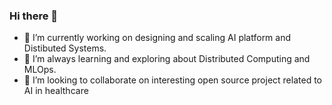 ### Hi there 👋

<!--
**ravichoudhary33/ravichoudhary33** is a ✨ _special_ ✨ repository because its `README.md` (this file) appears on your GitHub profile.

Here are some ideas to get you started:

- 🔭 I’m currently working on ...
- 🌱 I’m currently learning ...
- 👯 I’m looking to collaborate on ...
- 🤔 I’m looking for help with ...
- 💬 Ask me about ...
- 📫 How to reach me: ...
- 😄 Pronouns: ...
- ⚡ Fun fact: ...
-->

- 🔭 I’m currently working on designing and scaling AI platform and Distibuted Systems. 
- 🌱 I’m always learning and exploring about Distributed Computing and MLOps.
- 👯 I’m looking to collaborate on interesting open source project related to AI in healthcare
